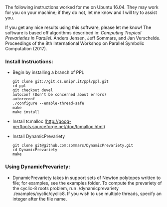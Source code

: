 The following instructions worked for me on Ubuntu 16.04. They may work for you on your machine; if they do not, let me know and I will try to assist you.

If you get any nice results using this software, please let me know! The software is based off algorithms described in:
*Computing Tropical Prevarieties in Parallel*. Anders Jensen, Jeff Sommars, and Jan Verschelde. Proceedings of the 8th International Workshop on Parallel Symbolic Computation (2017).

### Install Instructions: ###

* Begin by installing a branch of PPL
    ```
    git clone git://git.cs.unipr.it/ppl/ppl.git
    cd ppl
    git checkout devel
    autoconf (Don't be concerned about errors)
    autoreconf
    ./configure --enable-thread-safe
    make
    make install
    ```
* Install tcmalloc (http://goog-perftools.sourceforge.net/doc/tcmalloc.html)

* Install DynamicPrevariety
    ```
    git clone git@github.com:sommars/DynamicPrevariety.git
    cd DynamicPrevariety
    make
    ```
### Using DynamicPrevariety: ###

* DynamicPrevariety takes in support sets of Newton polytopes written to file; for examples, see the examples folder. To compute the prevariety of the cyclic-8 roots problem, run ./dynamicprevariety ./examples/cyclic/cyclic8. If you wish to use multiple threads, specify an integer after the file name.
